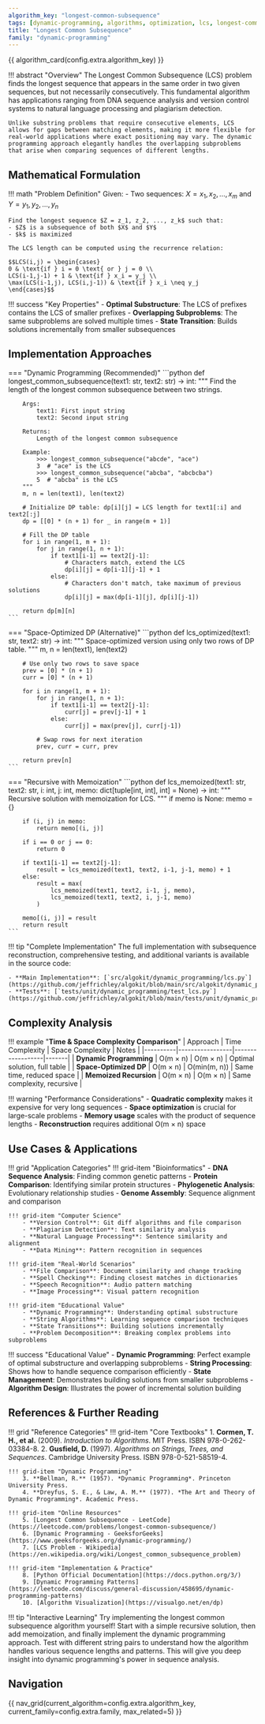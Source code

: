 ```yaml
---
algorithm_key: "longest-common-subsequence"
tags: [dynamic-programming, algorithms, optimization, lcs, longest-common-subsequence, string-algorithms, bioinformatics]
title: "Longest Common Subsequence"
family: "dynamic-programming"
---
```


{{ algorithm_card(config.extra.algorithm_key) }}

!!! abstract "Overview"
    The Longest Common Subsequence (LCS) problem finds the longest sequence that appears in the same order in two given sequences, but not necessarily consecutively. This fundamental algorithm has applications ranging from DNA sequence analysis and version control systems to natural language processing and plagiarism detection.

    Unlike substring problems that require consecutive elements, LCS allows for gaps between matching elements, making it more flexible for real-world applications where exact positioning may vary. The dynamic programming approach elegantly handles the overlapping subproblems that arise when comparing sequences of different lengths.

## Mathematical Formulation

!!! math "Problem Definition"
    Given:
    - Two sequences: $X = x_1, x_2, ..., x_m$ and $Y = y_1, y_2, ..., y_n$
    
    Find the longest sequence $Z = z_1, z_2, ..., z_k$ such that:
    - $Z$ is a subsequence of both $X$ and $Y$
    - $k$ is maximized
    
    The LCS length can be computed using the recurrence relation:
    
    $$LCS(i,j) = \begin{cases} 
    0 & \text{if } i = 0 \text{ or } j = 0 \\
    LCS(i-1,j-1) + 1 & \text{if } x_i = y_j \\
    \max(LCS(i-1,j), LCS(i,j-1)) & \text{if } x_i \neq y_j
    \end{cases}$$

!!! success "Key Properties"
    - **Optimal Substructure**: The LCS of prefixes contains the LCS of smaller prefixes
    - **Overlapping Subproblems**: The same subproblems are solved multiple times
    - **State Transition**: Builds solutions incrementally from smaller subsequences

## Implementation Approaches

=== "Dynamic Programming (Recommended)"
    ```python
    def longest_common_subsequence(text1: str, text2: str) -> int:
        """
        Find the length of the longest common subsequence between two strings.
        
        Args:
            text1: First input string
            text2: Second input string
            
        Returns:
            Length of the longest common subsequence
            
        Example:
            >>> longest_common_subsequence("abcde", "ace")
            3  # "ace" is the LCS
            >>> longest_common_subsequence("abcba", "abcbcba")
            5  # "abcba" is the LCS
        """
        m, n = len(text1), len(text2)
        
        # Initialize DP table: dp[i][j] = LCS length for text1[:i] and text2[:j]
        dp = [[0] * (n + 1) for _ in range(m + 1)]
        
        # Fill the DP table
        for i in range(1, m + 1):
            for j in range(1, n + 1):
                if text1[i-1] == text2[j-1]:
                    # Characters match, extend the LCS
                    dp[i][j] = dp[i-1][j-1] + 1
                else:
                    # Characters don't match, take maximum of previous solutions
                    dp[i][j] = max(dp[i-1][j], dp[i][j-1])
        
        return dp[m][n]
    ```

=== "Space-Optimized DP (Alternative)"
    ```python
    def lcs_optimized(text1: str, text2: str) -> int:
        """
        Space-optimized version using only two rows of DP table.
        """
        m, n = len(text1), len(text2)
        
        # Use only two rows to save space
        prev = [0] * (n + 1)
        curr = [0] * (n + 1)
        
        for i in range(1, m + 1):
            for j in range(1, n + 1):
                if text1[i-1] == text2[j-1]:
                    curr[j] = prev[j-1] + 1
                else:
                    curr[j] = max(prev[j], curr[j-1])
            
            # Swap rows for next iteration
            prev, curr = curr, prev
        
        return prev[n]
    ```

=== "Recursive with Memoization"
    ```python
    def lcs_memoized(text1: str, text2: str, i: int, j: int, 
                     memo: dict[tuple[int, int], int] = None) -> int:
        """
        Recursive solution with memoization for LCS.
        """
        if memo is None:
            memo = {}
        
        if (i, j) in memo:
            return memo[(i, j)]
        
        if i == 0 or j == 0:
            return 0
        
        if text1[i-1] == text2[j-1]:
            result = lcs_memoized(text1, text2, i-1, j-1, memo) + 1
        else:
            result = max(
                lcs_memoized(text1, text2, i-1, j, memo),
                lcs_memoized(text1, text2, i, j-1, memo)
            )
        
        memo[(i, j)] = result
        return result
    ```

!!! tip "Complete Implementation"
    The full implementation with subsequence reconstruction, comprehensive testing, and additional variants is available in the source code:

    - **Main Implementation**: [`src/algokit/dynamic_programming/lcs.py`](https://github.com/jeffrichley/algokit/blob/main/src/algokit/dynamic_programming/lcs.py)
    - **Tests**: [`tests/unit/dynamic_programming/test_lcs.py`](https://github.com/jeffrichley/algokit/blob/main/tests/unit/dynamic_programming/test_lcs.py)

## Complexity Analysis

!!! example "**Time & Space Complexity Comparison**"
    | Approach | Time Complexity | Space Complexity | Notes |
    |----------|-----------------|------------------|-------|
    | **Dynamic Programming** | O(m × n) | O(m × n) | Optimal solution, full table |
    | **Space-Optimized DP** | O(m × n) | O(min(m, n)) | Same time, reduced space |
    | **Memoized Recursion** | O(m × n) | O(m × n) | Same complexity, recursive |

!!! warning "Performance Considerations"
    - **Quadratic complexity** makes it expensive for very long sequences
    - **Space optimization** is crucial for large-scale problems
    - **Memory usage** scales with the product of sequence lengths
    - **Reconstruction** requires additional O(m × n) space

## Use Cases & Applications

!!! grid "Application Categories"
    !!! grid-item "Bioinformatics"
        - **DNA Sequence Analysis**: Finding common genetic patterns
        - **Protein Comparison**: Identifying similar protein structures
        - **Phylogenetic Analysis**: Evolutionary relationship studies
        - **Genome Assembly**: Sequence alignment and comparison

    !!! grid-item "Computer Science"
        - **Version Control**: Git diff algorithms and file comparison
        - **Plagiarism Detection**: Text similarity analysis
        - **Natural Language Processing**: Sentence similarity and alignment
        - **Data Mining**: Pattern recognition in sequences

    !!! grid-item "Real-World Scenarios"
        - **File Comparison**: Document similarity and change tracking
        - **Spell Checking**: Finding closest matches in dictionaries
        - **Speech Recognition**: Audio pattern matching
        - **Image Processing**: Visual pattern recognition

    !!! grid-item "Educational Value"
        - **Dynamic Programming**: Understanding optimal substructure
        - **String Algorithms**: Learning sequence comparison techniques
        - **State Transitions**: Building solutions incrementally
        - **Problem Decomposition**: Breaking complex problems into subproblems

!!! success "Educational Value"
    - **Dynamic Programming**: Perfect example of optimal substructure and overlapping subproblems
    - **String Processing**: Shows how to handle sequence comparison efficiently
    - **State Management**: Demonstrates building solutions from smaller subproblems
    - **Algorithm Design**: Illustrates the power of incremental solution building

## References & Further Reading

!!! grid "Reference Categories"
    !!! grid-item "Core Textbooks"
        1. **Cormen, T. H., et al.** (2009). *Introduction to Algorithms*. MIT Press. ISBN 978-0-262-03384-8.
        2. **Gusfield, D.** (1997). *Algorithms on Strings, Trees, and Sequences*. Cambridge University Press. ISBN 978-0-521-58519-4.

    !!! grid-item "Dynamic Programming"
        3. **Bellman, R.** (1957). *Dynamic Programming*. Princeton University Press.
        4. **Dreyfus, S. E., & Law, A. M.** (1977). *The Art and Theory of Dynamic Programming*. Academic Press.

    !!! grid-item "Online Resources"
        5. [Longest Common Subsequence - LeetCode](https://leetcode.com/problems/longest-common-subsequence/)
        6. [Dynamic Programming - GeeksforGeeks](https://www.geeksforgeeks.org/dynamic-programming/)
        7. [LCS Problem - Wikipedia](https://en.wikipedia.org/wiki/Longest_common_subsequence_problem)

    !!! grid-item "Implementation & Practice"
        8. [Python Official Documentation](https://docs.python.org/3/)
        9. [Dynamic Programming Patterns](https://leetcode.com/discuss/general-discussion/458695/dynamic-programming-patterns)
        10. [Algorithm Visualization](https://visualgo.net/en/dp)

!!! tip "Interactive Learning"
    Try implementing the longest common subsequence algorithm yourself! Start with a simple recursive solution, then add memoization, and finally implement the dynamic programming approach. Test with different string pairs to understand how the algorithm handles various sequence lengths and patterns. This will give you deep insight into dynamic programming's power in sequence analysis.

## Navigation

{{ nav_grid(current_algorithm=config.extra.algorithm_key, current_family=config.extra.family, max_related=5) }}
